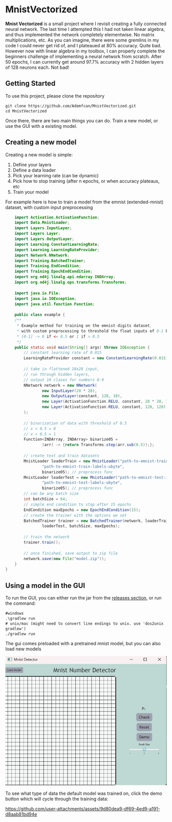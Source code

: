 ﻿# MnistVectorized

**Mnist Vectorized** is a small project where I revisit creating a fully connected neural network.
The last time I attempted this I had not taken linear algebra, and thus implemented the network completely elementwise.
No matrix multiplications, etc. As you can imagine, there were some gremlins in my code I could never get rid of,
and I plateaued at 80% accuracy. Quite bad. However now with linear algebra in my toolbox, I can properly complete
the beginners challenge of implementing a neural network from scratch. After 50 epochs, I can currently get around 97.7%
accuracy with 2 hidden layers of 128 neurons each. Not bad!

## Getting Started
To use this project, please clone the repository
```shell
git clone https://github.com/Ademfcan/MnistVectorized.git
cd MnistVectorized
```

Once there, there are two main things you can do. Train a new model, or use the GUI with a existing model.

## Creating a new model
Creating a new model is simple:
1. Define your layers
2. Define a data loader
3. Pick your learning rate (can be dynamic) 
4. Pick how to stop training (after n epochs, or when accuracy plateaus, etc
5. Train your model

For example here is how to train a model from the emnist (extended-mnist) dataset, with custom input preprocessing

```java
    import Activation.ActivationFunction;
    import Data.MnistLoader;
    import Layers.InputLayer;
    import Layers.Layer;
    import Layers.OutputLayer;
    import Learning.ConstantLearningRate;
    import Learning.LearningRateProvider;
    import Network.NNetwork;
    import Training.BatchedTrainer;
    import Training.EndCondition;
    import Training.EpochEndCondition;
    import org.nd4j.linalg.api.ndarray.INDArray;
    import org.nd4j.linalg.ops.transforms.Transforms;
    
    import java.io.File;
    import java.io.IOException;
    import java.util.function.Function;    

    public class example {
    /**
     * Example method for training on the emnist-digits dataset,
     * with custom preprocessing to threshold the float inputs of 0-1 by 0.5
     * [0-1] -> 0 if <= 0.5 or 1 if > 0.5 
     */
    public static void main(String[] args) throws IOException {
        // constant learning rate of 0.015
        LearningRateProvider constant = new ConstantLearningRate(0.015);

        // take in flattened 28x28 input,
        // run through hidden layers, 
        // output 10 clases for numbers 0-9
        NNetwork network = new NNetwork(
                new InputLayer(28 * 28),
                new OutputLayer(constant, 128, 10),
                new Layer(ActivationFunction.RELU, constant, 28 * 28, 128),
                new Layer(ActivationFunction.RELU, constant, 128, 128)
        );

        // binarization of data with threshold of 0.5
        // x < 0.5 = 0
        // x > 0.5 = 1
        Function<INDArray, INDArray> binarize05 =
                (arr) -> {return Transforms.step(arr.sub(0.5));};

        // create test and train datasets
        MnistLoader loaderTrain = new MnistLoader("path-to-emnist-train-images-ubyte",
                "path-to-emnist-train-labels-ubyte",
                binarize05); // preprocess func
        MnistLoader loaderTest = new MnistLoader("path-to-emnist-test-images-ubyte",
                "path-to-emnist-test-labels-ubyte",
                binarize05); // preprocess func
        // can be any batch size
        int batchSize = 64;
        // simple end condition to stop after 15 epochs
        EndCondition maxEpochs = new EpochEndCondition(15);
        // create the trainer with the options we set
        BatchedTrainer trainer = new BatchedTrainer(network, loaderTrain,
                loaderTest, batchSize, maxEpochs);

        // train the network
        trainer.train();

        // once finished, save output to zip file
        network.save(new File("model.zip"));
    }
}
```

## Using a model in the GUI
To run the GUI, you can either run the jar from the [releases section](), or run the command:
```shell
#windows
.\gradlew run
# unix/mac (might need to convert line endings to unix. use 'dos2unix gradlew')
./gradlew run
```

The gui comes preloaded with a pretrained mnist model, but you can also load new models

![gui.png](gui.png)

To see what type of data the default model was trained on, click the demo button which will cycle through the training data:

https://github.com/user-attachments/assets/9d80dea9-df69-4ed9-a191-d8aab81bd94e

